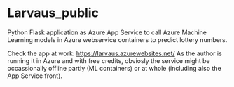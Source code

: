 # Larvaus_public
Python Flask application as Azure App Service to call Azure Machine Learning models in Azure webservice containers to predict lottery numbers.

Check the app at work: https://larvaus.azurewebsites.net/
As the author is running it in Azure and with free credits, obviosly the service might be occassionally offline partly (ML containers) or at whole (including also the App Service front).
